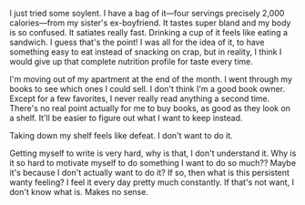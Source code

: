 I just tried some soylent. I have a bag of it&mdash;four servings precisely 2,000 calories&mdash;from my sister's ex-boyfriend. It tastes super bland and my body is so confused. It satiates really fast. Drinking a cup of it feels like eating a sandwich. I guess that's the point! I was all for the idea of it, to have something easy to eat instead of snacking on crap, but in reality, I think I would give up that complete nutrition profile for taste every time.

I'm moving out of my apartment at the end of the month. I went through my books to see which ones I could sell. I don't think I'm a good book owner. Except for a few favorites, I never really read anything a second time. There's no real point actually for me to buy books, as good as they look on a shelf. It'll be easier to figure out what I want to keep instead.

Taking down my shelf feels like defeat. I don't want to do it.

Getting myself to write is very hard, why is that, I don't understand it. Why is it so hard to motivate myself to do something I want to do so much?? Maybe it's because I don't actually want to do it? If so, then what is this persistent wanty feeling? I feel it every day pretty much constantly. If that's not want, I don't know what is. Makes no sense.